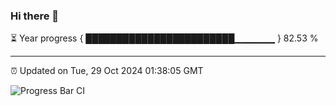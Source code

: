 ### Hi there 👋

⏳ Year progress { ████████████████████████▁▁▁▁▁▁ } 82.53 %

---

⏰ Updated on Tue, 29 Oct 2024 01:38:05 GMT

![Progress Bar CI](https://github.com/liununu/liununu/workflows/Progress%20Bar%20CI/badge.svg)
